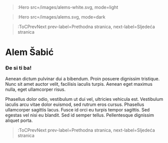 > :Hero src=/images/alems-white.svg,
>       mode=light

> :Hero src=/images/alems.svg,
>       mode=dark

> :ToCPrevNext prev-label=Prethodna stranica, next-label=Sljedeća stranica

<h1>Alem Šabić</h1>

<h3>Đe si ti ba!</h3>

Aenean dictum pulvinar dui a bibendum. Proin posuere dignissim tristique. Nunc sit amet auctor velit, facilisis iaculis turpis. Aenean eget maximus nulla, eget ullamcorper risus. 

Phasellus dolor odio, vestibulum ut dui vel, ultricies vehicula est. Vestibulum iaculis arcu vitae dolor euismod, sed rutrum eros cursus. Phasellus ullamcorper sagittis lacus. Fusce id orci eu turpis tempor sagittis. Sed egestas vel nisi eu blandit. Sed id semper tellus. Pellentesque dignissim aliquet porta.


> :ToCPrevNext prev-label=Prethodna stranica, next-label=Sljedeća stranica


